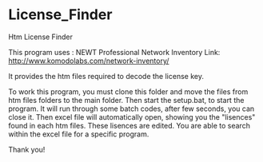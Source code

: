 # License_Finder
Htm License Finder

This program uses : NEWT Professional Network Inventory
Link:  http://www.komodolabs.com/network-inventory/

It provides the htm files required to decode the license key.

To work this program, you must clone this folder and move the files from htm files folders to the main folder. 
Then start the setup.bat, to start the program. It will run through some batch codes, after few seconds, you 
can close it. Then excel file will automatically open, showing you the "lisences" found in each htm 
files. These lisences are edited. You are able to search within the excel file for a specific program.

Thank you!

